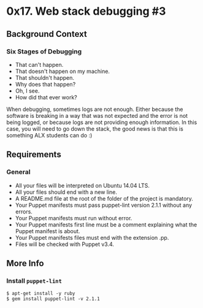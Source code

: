 # 0x17. Web stack debugging #3

## Background Context

### Six Stages of Debugging

* That can't happen.
* That doesn't happen on my machine.
* That shouldn't happen.
* Why does that happen?
* Oh, I see. 
* How did that ever work?

When debugging, sometimes logs are not enough. Either because the software is breaking in a way that was not expected and the error is not being logged, or because logs are not providing enough information. In this case, you will need to go down the stack, the good news is that this is something ALX students can do :)

## Requirements

### General

* All your files will be interpreted on Ubuntu 14.04 LTS.
* All your files should end with a new line.
* A README.md file at the root of the folder of the project is mandatory.
* Your Puppet manifests must pass puppet-lint version 2.1.1 without any errors.
* Your Puppet manifests must run without error.
* Your Puppet manifests first line must be a comment explaining what the Puppet manifest is about.
* Your Puppet manifests files must end with the extension .pp.
* Files will be checked with Puppet v3.4.

## More Info

### Install `puppet-lint`

```
$ apt-get install -y ruby
$ gem install puppet-lint -v 2.1.1 
```


